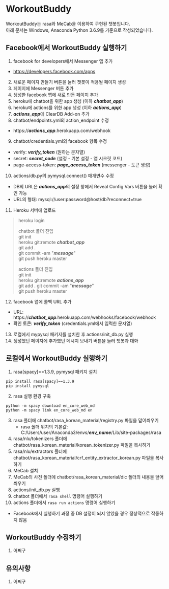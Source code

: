 # WorkoutBuddy
WorkoutBuddy는 rasa와 MeCab을 이용하여 구현된 챗봇입니다.  
아래 문서는 Windows, Anaconda Python 3.6.9를 기준으로 작성되었습니다.

## Facebook에서 WorkoutBuddy 실행하기
1. facebook for developers에서 Messenger 앱 추가
  * https://developers.facebook.com/apps
2. 새로운 페이지 만들기 버튼을 눌러 챗봇이 적용될 페이지 생성
3. 페이지에 Messenger 버튼 추가
4. 생성한 facebook 앱에 새로 만든 페이지 추가
5. heroku에 chatbot을 위한 app 생성 (이하 ***chatbot_app***)
6. heroku에 actions를 위한 app 생성 (이하 ***actions_app***)
7. ***actions_app***에 ClearDB Add-on 추가
8. chatbot/endpoints.yml의 action_endpoint 수정
  * https://***actions_app***.herokuapp.com/webhook
9. chatbot/credentials.yml의 facebook 항목 수정
  * verify: ***verify_token*** (원하는 문자열)
  * secret: ***secret_code*** (설정 - 기본 설정 - 앱 시크릿 코드)
  * page-access-token: ***page_access_token*** (messenger - 토큰 생성)
10. actions/db.py의 pymysql.connect() 매개변수 수정
  * DB의 URL은 ***actions_app***의 설정 창에서 Reveal Config Vars 버튼을 눌러 확인 가능
  * URL의 형태: mysql://user:password@host/db?reconnect=true
11. Heroku 서버에 업로드
> heroku login  
>   
> chatbot 폴더 진입  
> git init  
> heroku git:remote ***chatbot_app***  
> git add .  
> git commit -am "***message***"  
> git push heroku master  
>   
> actions 폴더 진입  
> git init  
> heroku git:remote ***actions_app***  
> git add .
> git commit -am "***message***"  
> git push heroku master
12. facebook 앱에 콜백 URL 추가
  * URL: https://***chatbot_app***.herokuapp.com/webhooks/facebook/webhook
  * 확인 토큰: ***verify_token*** (credentials.yml에서 입력한 문자열)
13. 로컬에서 mypysql 패키지를 설치한 후 actions/init_db.py 실행
14. 생성했던 페이지에 추가했던 메시지 보내기 버튼을 눌러 챗봇과 대화

## 로컬에서 WorkoutBuddy 실행하기
1. rasa[spacy]==1.3.9, pymysql 패키지 설치
```
pip install rasa[spacy]==1.3.9
pip install pymysql
```
2. rasa 실행 환경 구축
```
python -m spacy download en_core_web_md
python -m spacy link en_core_web_md en
```
3. rasa 폴더에 chatbot/rasa_korean_material/registry.py 파일을 덮어씌우기
   * rasa 폴더 위치의 기본값: C:/Users/user/Anaconda3/envs/***env_name***/Lib/site-packages/rasa
4. rasa/nlu/tokenizers 폴더에 chatbot/rasa_korean_material/korean_tokenizer.py 파일을 복사하기
5. rasa/nlu/extractors 폴더에 chatbot/rasa_korean_material/crf_entity_extractor_korean.py 파일을 복사하기
6. MeCab 설치
7. MeCab의 사전 폴더에 chatbot/rasa_korean_material/dic 폴더의 내용을 덮어씌우기
8. actions/init_db.py 실행
9. chatbot 폴더에서 ```rasa shell``` 명령어 실행하기
10. actions 폴더에서 ```rasa run actions``` 명령어 실행하기
  * Facebook에서 실행하기 과정 중 DB 설정이 되지 않았을 경우 정상적으로 작동하지 않음

## WorkoutBuddy 수정하기
1. 어쩌구

## 유의사항
1. 어쩌구
